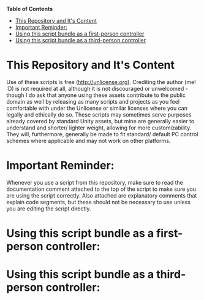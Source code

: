 **Table of Contents**
- [This Repository and It's Content](#)
- [Important Reminder:](#)
- [Using this script bundle as a first-person controller](#)
- [Using this script bundle as a third-person controller](#)

# This Repository and It's Content
Use of these scripts is free (http://unlicense.org). Crediting the author (me! :D) is not required at all, although it is not discouraged or unwelcomed - though I do ask that anyone using these assets contribute to the public domain as well by releasing as many scripts and projects as you feel comfortable with under the Unlicense or similar licenses where you can legally and ethically do so.
These scripts may sometimes serve purposes already covered by standard Unity assets, but mine are generally easier to understand and shorter/ lighter weight, allowing for more customizability. They will, furthermore, generally be made to fit standard/ default PC control schemes where applicable and may not work on other platforms.

# Important Reminder:
Whenever you use a script from this repository, make sure to read the documentation comment attached to the top of the script to make sure you are using the script correctly. Also attached are explanatory comments that explain code segments, but these should not be necessary to use unless you are editing the script directly.

# Using this script bundle as a first-person controller:


# Using this script bundle as a third-person controller:
